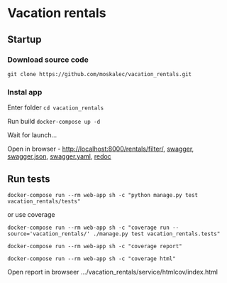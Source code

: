 # Vacation rentals
## Startup
### Download source code
```git clone https://github.com/moskalec/vacation_rentals.git```
### Instal app
Enter folder
```cd vacation_rentals```

Run build
```docker-compose up -d```

Wait for launch...

Open in browser - [http://localhost:8000/rentals/filter/](http://localhost:8000/rentals/filter/), [swagger](http://localhost:8000/swagger/), [swagger.json](http://localhost:8000/swagger.json), [swagger.yaml](http://localhost:8000/swagger.yaml), [redoc](http://localhost:8000/redoc/)
## Run tests
```docker-compose run --rm web-app sh -c "python manage.py test vacation_rentals/tests"```

or use coverage

```docker-compose run --rm web-app sh -c "coverage run --source='vacation_rentals/' ./manage.py test vacation_rentals.tests"```

```docker-compose run --rm web-app sh -c "coverage report"```

```docker-compose run --rm web-app sh -c "coverage html"```

Open report in browseer .../vacation_rentals/service/htmlcov/index.html